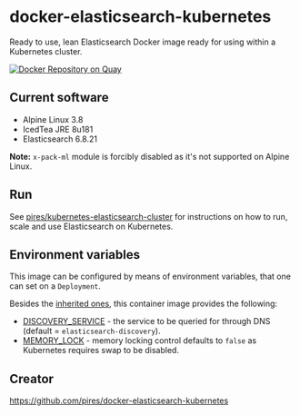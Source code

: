 # docker-elasticsearch-kubernetes

Ready to use, lean Elasticsearch Docker image ready for using within a Kubernetes cluster.

[![Docker Repository on Quay](https://quay.io/repository/boostcom/docker-elasticsearch-kubernetes/status "Docker Repository on Quay")](https://quay.io/repository/boostcom/docker-elasticsearch-kubernetes)

## Current software

* Alpine Linux 3.8
* IcedTea JRE 8u181
* Elasticsearch 6.8.21

**Note:** `x-pack-ml` module is forcibly disabled as it's not supported on Alpine Linux.

## Run

See [pires/kubernetes-elasticsearch-cluster](https://github.com/pires/kubernetes-elasticsearch-cluster) for instructions on how to run, scale and use Elasticsearch on Kubernetes.

## Environment variables

This image can be configured by means of environment variables, that one can set on a `Deployment`.

Besides the [inherited ones](https://github.com/pires/docker-elasticsearch#environment-variables), this container image provides the following:

* [DISCOVERY_SERVICE](https://www.elastic.co/guide/en/elasticsearch/reference/current/modules-discovery-zen.html#unicast) - the service to be queried for through DNS (default = `elasticsearch-discovery`).
* [MEMORY_LOCK](https://www.elastic.co/guide/en/elasticsearch/reference/current/important-settings.html#bootstrap.memory_lock) - memory locking control defaults to `false` as Kubernetes requires swap to be disabled.

## Creator

https://github.com/pires/docker-elasticsearch-kubernetes
